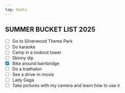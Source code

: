 ```yaml
---
tag: Goals
---
```


## SUMMER BUCKET LIST 2025

- [ ] Go to Silverwood Theme Park
- [ ] Do karaoke
- [ ] Camp in a lookout tower
- [ ] Skinny dip
- [x] Bike around bainbridge
- [ ] Do a triathalon
- [ ] See a drive-in movie
- [ ] Lady Gaga
- [ ] Take pictures with my camera and learn how to use it
